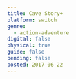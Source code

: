 ```yaml
---
title: Cave Story+
platform: switch
genre:
  - action-adventure
digital: false
physical: true
guide: false
pending: false
posted: 2017-06-22
---
```

